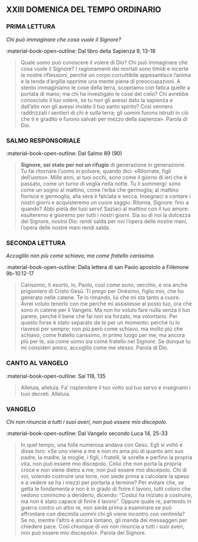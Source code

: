 ## XXIII DOMENICA DEL TEMPO ORDINARIO
> 
### PRIMA LETTURA
*Chi può immaginare che cosa vuole il Signore?*

:material-book-open-outline: Dal libro della Sapienza
9, 13-18

> Quale uomo può conoscere il volere di Dio? Chi può immaginare che cosa vuole il Signore? I ragionamenti dei mortali sono timidi e incerte le nostre riflessioni, perché un corpo corruttibile appesantisce l’anima e la tenda d’argilla opprime una mente piena di preoccupazioni. A stento immaginiamo le cose della terra, scopriamo con fatica quelle a portata di mano; ma chi ha investigato le cose del cielo? Chi avrebbe conosciuto il tuo volere, se tu non gli avessi dato la sapienza e dall’alto non gli avessi inviato il tuo santo spirito? Così vennero raddrizzati i sentieri di chi è sulla terra; gli uomini furono istruiti in ciò che ti è gradito e furono salvati per mezzo della sapienza». Parola di Dio.
> 
### SALMO RESPONSORIALE
:material-book-open-outline: Dal Salmo 89 (90)

>**Signore, sei stato per noi un rifugio**
di generazione in generazione.
> Tu fai ritornare l’uomo in polvere,
> quando dici: «Ritornate, figli dell’uomo».
> Mille anni, ai tuoi occhi,
> sono come il giorno di ieri che è passato,
> come un turno di veglia nella notte.
> Tu li sommergi:
> sono come un sogno al mattino,
> come l’erba che germoglia;
> al mattino fiorisce e germoglia,
> alla sera è falciata e secca.
> Insegnaci a contare i nostri giorni
> e acquisteremo un cuore saggio.
> Ritorna, Signore: fino a quando?
> Abbi pietà dei tuoi servi!
> Saziaci al mattino con il tuo amore:
> esulteremo e gioiremo per tutti i nostri giorni.
> Sia su di noi la dolcezza del Signore, nostro Dio:
> rendi salda per noi l’opera delle nostre mani,
> l’opera delle nostre mani rendi salda.
> 
### SECONDA LETTURA
*Accoglilo non più come schiavo, ma come fratello carissimo.*

:material-book-open-outline: Dalla lettera di san Paolo apostolo a Filèmone
9b-10.12-17

> Carissimo, ti esorto, io, Paolo, così come sono, vecchio, e ora anche prigioniero di Cristo Gesù. Ti prego per Onèsimo, figlio mio, che ho generato nelle catene. Te lo rimando, lui che mi sta tanto a cuore. Avrei voluto tenerlo con me perché mi assistesse al posto tuo, ora che sono in catene per il Vangelo. Ma non ho voluto fare nulla senza il tuo parere, perché il bene che fai non sia forzato, ma volontario. Per questo forse è stato separato da te per un momento: perché tu lo riavessi per sempre; non più però come schiavo, ma molto più che schiavo, come fratello carissimo, in primo luogo per me, ma ancora più per te, sia come uomo sia come fratello nel Signore. Se dunque tu mi consideri amico, accoglilo come me stesso. Parola di Dio.
> 
### CANTO AL VANGELO
:material-book-open-outline: Sal 118, 135

> Alleluia, alleluia.
> Fa’ risplendere il tuo volto sul tuo servo
> e insegnami i tuoi decreti.
> Alleluia.
> 
### VANGELO
*Chi non rinuncia a tutti i suoi averi, non può essere mio discepolo.*

:material-book-open-outline: Dal Vangelo secondo Luca
14, 25-33

> In quel tempo, una folla numerosa andava con Gesù. Egli si voltò e disse loro: «Se uno viene a me e non mi ama più di quanto ami suo padre, la madre, la moglie, i figli, i fratelli, le sorelle e perfino la propria vita, non può essere mio discepolo. Colui che non porta la propria croce e non viene dietro a me, non può essere mio discepolo. Chi di voi, volendo costruire una torre, non siede prima a calcolare la spesa e a vedere se ha i mezzi per portarla a termine? Per evitare che, se getta le fondamenta e non è in grado di finire il lavoro, tutti coloro che vedono comincino a deriderlo, dicendo: “Costui ha iniziato a costruire, ma non è stato capace di finire il lavoro”. Oppure quale re, partendo in guerra contro un altro re, non siede prima a esaminare se può affrontare con diecimila uomini chi gli viene incontro con ventimila? Se no, mentre l’altro è ancora lontano, gli manda dei messaggeri per chiedere pace. Così chiunque di voi non rinuncia a tutti i suoi averi, non può essere mio discepolo». Parola del Signore.